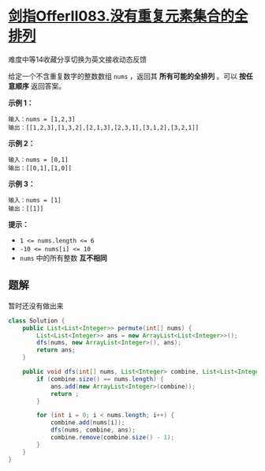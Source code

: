 # [剑指OfferII083.没有重复元素集合的全排列](https://leetcode-cn.com/problems/VvJkup/)

难度中等14收藏分享切换为英文接收动态反馈

给定一个不含重复数字的整数数组 `nums` ，返回其 **所有可能的全排列** 。可以 **按任意顺序** 返回答案。

 

**示例 1：**

```
输入：nums = [1,2,3]
输出：[[1,2,3],[1,3,2],[2,1,3],[2,3,1],[3,1,2],[3,2,1]]
```

**示例 2：**

```
输入：nums = [0,1]
输出：[[0,1],[1,0]]
```

**示例 3：**

```
输入：nums = [1]
输出：[[1]]
```

 

**提示：**

- `1 <= nums.length <= 6`
- `-10 <= nums[i] <= 10`
- `nums` 中的所有整数 **互不相同**

## 题解

暂时还没有做出来

```java
class Solution {
    public List<List<Integer>> permute(int[] nums) {
        List<List<Integer>> ans = new ArrayList<List<Integer>>();
        dfs(nums, new ArrayList<Integer>(), ans);
        return ans;
    }

    public void dfs(int[] nums, List<Integer> combine, List<List<Integer>> ans) {
        if (combine.size() == nums.length) {
            ans.add(new ArrayList<Integer>(combine));
            return ;
        }

        for (int i = 0; i < nums.length; i++) {
            combine.add(nums[i]);
            dfs(nums, combine, ans);
            combine.remove(combine.size() - 1);
        }
    }
}
```


